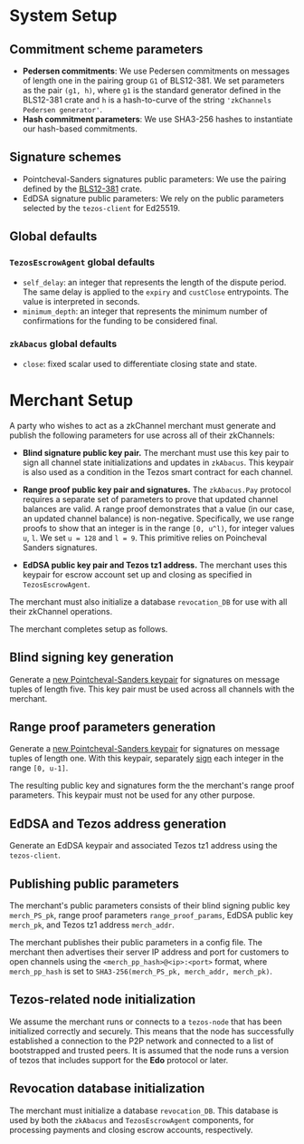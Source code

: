 # System Setup

## Commitment scheme parameters
* **Pedersen commitments**: We use Pedersen commitments on messages of length one in the pairing group `G1` of BLS12-381. We set parameters as the pair `(g1, h)`, where `g1` is the standard generator defined in the BLS12-381 crate and `h` is a hash-to-curve of the string `'zkChannels Pedersen generator'`.
* **Hash commitment parameters**:
We use SHA3-256 hashes to instantiate our hash-based commitments.

## Signature schemes
* Pointcheval-Sanders signatures public parameters: We use the pairing defined by the [BLS12-381](https://crates.io/crates/bls12_381) crate. 
* EdDSA signature public parameters: We rely on the public parameters selected by the `tezos-client` for Ed25519.

## Global defaults
### `TezosEscrowAgent` global defaults
* `self_delay`: an integer that represents the length of the dispute period. The same delay is applied to the `expiry` and `custClose` entrypoints. The value is interpreted in seconds. 
* `minimum_depth`: an integer that represents the minimum number of confirmations for the funding to be considered final.
### `zkAbacus` global defaults
* `close`: fixed scalar used to differentiate closing state and state. 

# Merchant Setup

A party who wishes to act as a zkChannel merchant must generate and publish the following parameters for use across all of their zkChannels: 

* **Blind signature public key pair.** The merchant must use this key pair to sign all channel state initializations and updates in `zkAbacus`. This keypair is also used as a condition in the Tezos smart contract for each channel. 
* **Range proof public key pair and signatures.** The `zkAbacus.Pay` protocol requires a separate set of parameters to prove that updated channel balances are valid. A range proof demonstrates that a value (in our case, an updated channel balance) is non-negative. Specifically, we use range proofs to show that an integer is in the range `[0, u^l)`, for integer values `u`, `l`. We set `u = 128` and `l = 9`. This primitive relies on Poincheval Sanders signatures.

* **EdDSA public key pair and Tezos tz1 address.** The merchant uses this keypair for escrow account set up and closing as specified in `TezosEscrowAgent`.

The merchant must also initialize a database `revocation_DB` for use with all their zkChannel operations.

The merchant completes setup as follows.
## Blind signing key generation

Generate a [new Pointcheval-Sanders keypair](https://github.com/boltlabs-inc/libzkchannels-crypto/blob/main/libzkchannels-crypto/src/ps_keys.rs#L69) for signatures on message tuples of length five.
This key pair must be used across all channels with the merchant.

## Range proof parameters generation

Generate a [new Pointcheval-Sanders keypair](https://github.com/boltlabs-inc/libzkchannels-crypto/blob/main/libzkchannels-crypto/src/ps_keys.rs#L69) for signatures on message tuples of length one.
With this keypair, separately [sign](https://github.com/boltlabs-inc/libzkchannels-crypto/blob/main/libzkchannels-crypto/src/ps_signatures.rs#L64) each integer in the range `[0, u-1]`.

The resulting public key and signatures form the the merchant's range proof parameters. This keypair must not be used for any other purpose.

## EdDSA and Tezos address generation
Generate an EdDSA keypair and associated Tezos tz1 address using the `tezos-client`.

## Publishing public parameters
The merchant's public parameters consists of their blind signing public key `merch_PS_pk`, range proof parameters `range_proof_params`, EdDSA public key `merch_pk`, and Tezos tz1 address `merch_addr`. 

The merchant publishes their public parameters in a config file. The merchant then advertises their server IP address and port for customers to open channels using the `<merch_pp_hash>@<ip>:<port>` format, where `merch_pp_hash` is set to `SHA3-256(merch_PS_pk, merch_addr, merch_pk)`.

## Tezos-related node initialization
We assume the merchant runs or connects to a `tezos-node` that has been initialized correctly and securely. This means that the node has successfully established a connection to the P2P network and connected to a list of bootstrapped and trusted peers. It is assumed that the node runs a version of tezos that includes support for the **Edo** protocol or later.

## Revocation database initialization
The merchant must initialize a database `revocation_DB`. This database is used by both the `zkAbacus` and `TezosEscrowAgent` components, for processing payments and closing escrow accounts, respectively.